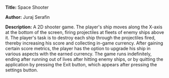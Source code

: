 **Title:**
Space Shooter

**Author:**
Juraj Serafin

**Description:**
A 2D shooter game. The player's ship moves along the X-axis at the bottom of the screen, 
firing projectiles at fleets of enemy ships above it. The player's task is to destroy each
ship through the projectiles fired, thereby increasing his score and collecting in-game currency. 
After gaining certain score metrics, the player has the option to upgrade his ship in various 
aspects with the earned currency. The game runs indefinitely, ending after running out of lives 
after hitting enemy ships, or by quitting the application by pressing the Exit button, which 
appears after pressing the settings button.